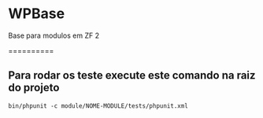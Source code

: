 WPBase
=======

Base para modulos em ZF 2

==========

Para rodar os teste execute este comando na raiz  do projeto
-------------------------------------------------------------

    bin/phpunit -c module/NOME-MODULE/tests/phpunit.xml

